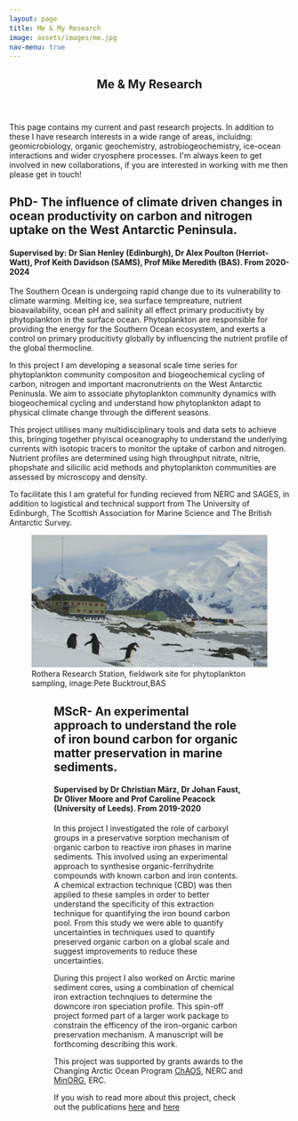 ```yaml
---
layout: page
title: Me & My Research
image: assets/images/me.jpg
nav-menu: true
---
```

<!-- One -->
<section id="one">
	<div class="inner">
		<header class="major">
			<h1>Me & My Research </h1>
		</header>
<p>This page contains my current and past research projects. In addition to these I have research interests in a wide range of areas, incluidng: geomicrobiology, organic geochemistry, astrobiogeochemistry, ice-ocean interactions and wider cryosphere processes. I'm always keen to get involved in new collaborations, if you are interested in working with me then please get in touch!</p>
<h2>PhD- The influence of climate driven changes in ocean productivity on carbon and nitrogen uptake on the West Antarctic Peninsula.&nbsp;</h2>
<h4>Supervised by:&nbsp;Dr Sian Henley (Edinburgh), Dr Alex Poulton (Herriot-Watt), Prof Keith Davidson (SAMS), Prof Mike Meredith (BAS). From 2020-2024</h4>
<p>The Southern Ocean is undergoing rapid change due to its vulnerability to climate warming. Melting ice, sea surface tempreature, nutrient bioavailability, ocean pH and salinity all effect primary producitivty by phytoplankton in the surface ocean. Phytoplankton are responsible for providing the energy for the Southern Ocean ecosystem, and exerts a control on primary producitivty globally by influencing the nutrient profile of the global thermocline.&nbsp;</p>
<p>In this project I am developing a seasonal scale time series for phytoplankton community compositon and biogeochemical cycling of carbon, nitrogen and important macronutrients on the West Antarctic Peninusla. We aim to associate phytoplankton community dynamics with biogeochemical cycling and understand how phytoplankton adapt to physical climate change through the different seasons.&nbsp;</p>
<p>This project utilises many multidisciplinary tools and data sets to achieve this, bringing together phyiscal oceanography to understand the underlying currents with isotopic tracers to monitor the uptake of carbon and nitrogen. Nutrient profiles are determined using high throughput nitrate, nitrie, phopshate and silicilic acid methods and phytoplankton communities are assessed by microscopy and density.&nbsp;</p>
<p>To facilitate this I am grateful for funding recieved from NERC and SAGES, in addition to logistical and technical support from The University of Edinburgh, The Scottish Association for Marine Science and The British Antarctic Survey.&nbsp;</p>
<p><figure><img src="assets/images/rothera.jpg" alt="Rothera Research Station, fieldwork site for my PhD sampling." class="center"/><figcaption>Rothera Research Station, fieldwork site for phytoplankton sampling, image:Pete Bucktrout,BAS<figcaption><figure></p>
<h2>MScR-&nbsp;An experimental approach to understand the role of iron bound carbon for organic matter preservation in marine sediments.&nbsp;</h2>
<h4>Supervised by Dr Christian M<strong>&auml;rz, Dr Johan Faust, Dr Oliver Moore and Prof Caroline Peacock (University of Leeds). From 2019-2020</strong></h4>
<p>In this project I investigated the role of carboxyl groups in a preservative sorption mechanism of organic carbon to reactive iron phases in marine sediments. This involved using an experimental approach to synthesise organic-ferrihydrite compounds with known carbon and iron contents. A chemical extraction technique (CBD) was then applied to these samples in order to better understand the specificity of this extraction technique for quantifying the iron bound carbon pool. From this study we were able to quantify uncertainties in techniques used to quantify preserved organic carbon on a global scale and suggest improvements to reduce these uncertainties.</p>
<p>During this project I also worked on Arctic marine sediment cores, using a combination of chemical iron extraction technqiues to determine the downcore iron speciation profile. This spin-off project formed part of a larger work package to constrain the efficency of the iron-organic carbon preservation mechanism. A manuscript will be forthcoming describing this work.</p>
<p>This project was supported by grants awards to the Changing Arctic Ocean Program <a href="https://www.changing-arctic-ocean.ac.uk/project/chaos/">ChAOS</a>, NERC and <a href="https://www.minorg.co.uk/">MinORG</a>, ERC.</p>
<p>If you wish to read more about this project, check out the publications <a href="https://www.sciencedirect.com/science/article/pii/S0009254120303922">here</a> and <a href="https://bg.copernicus.org/preprints/bg-2020-399/">here</a>&nbsp;</p>
<p>&nbsp;</p>

